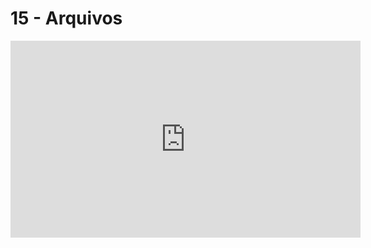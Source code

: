 # 15 - Arquivos

<iframe width="560" height="315" src="https://www.youtube.com/embed/ev2Vf_Vwh80" title="YouTube video player" frameborder="0" allow="accelerometer; autoplay; clipboard-write; encrypted-media; gyroscope; picture-in-picture" allowfullscreen></iframe>
